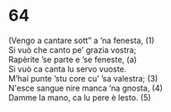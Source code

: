 # 64
  
(Vengo a cantare sott” a ’na fenesta, (1)  
Si vuò che canto pe’ grazia vostra;  
Rapèrite ’se parte e ’se feneste, (a)  
Si vuò ca canta lu servo vuoste.  
M’hai punte ’stu core cu’ ’sa valestra; (3)  
N'esce sangue nire manca ’na gnosta, (4)  
Damme la mano, ca lu pere è lesto. (5)  


